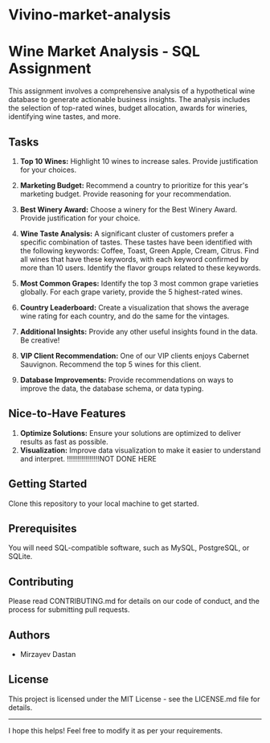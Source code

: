 # Vivino-market-analysis

# Wine Market Analysis - SQL Assignment

This assignment involves a comprehensive analysis of a hypothetical wine database to generate actionable business insights. The analysis includes the selection of top-rated wines, budget allocation, awards for wineries, identifying wine tastes, and more.

## Tasks

1. **Top 10 Wines:** Highlight 10 wines to increase sales. Provide justification for your choices.

2. **Marketing Budget:** Recommend a country to prioritize for this year's marketing budget. Provide reasoning for your recommendation.

3. **Best Winery Award:** Choose a winery for the Best Winery Award. Provide justification for your choice.

4. **Wine Taste Analysis:** A significant cluster of customers prefer a specific combination of tastes. These tastes have been identified with the following keywords: Coffee, Toast, Green Apple, Cream, Citrus. Find all wines that have these keywords, with each keyword confirmed by more than 10 users. Identify the flavor groups related to these keywords.

5. **Most Common Grapes:** Identify the top 3 most common grape varieties globally. For each grape variety, provide the 5 highest-rated wines.

6. **Country Leaderboard:** Create a visualization that shows the average wine rating for each country, and do the same for the vintages.

7. **Additional Insights:** Provide any other useful insights found in the data. Be creative!

8. **VIP Client Recommendation:** One of our VIP clients enjoys Cabernet Sauvignon. Recommend the top 5 wines for this client.

9. **Database Improvements:** Provide recommendations on ways to improve the data, the database schema, or data typing.

## Nice-to-Have Features

1. **Optimize Solutions:** Ensure your solutions are optimized to deliver results as fast as possible.
2. **Visualization:** Improve data visualization to make it easier to understand and interpret. !!!!!!!!!!!!!!!!NOT DONE HERE 
   
## Getting Started

Clone this repository to your local machine to get started.

## Prerequisites

You will need SQL-compatible software, such as MySQL, PostgreSQL, or SQLite.

## Contributing

Please read CONTRIBUTING.md for details on our code of conduct, and the process for submitting pull requests.

## Authors

- Mirzayev Dastan

## License

This project is licensed under the MIT License - see the LICENSE.md file for details.

---

I hope this helps! Feel free to modify it as per your requirements.
